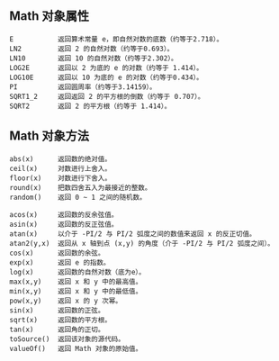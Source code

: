 


## Math 对象属性

	E			返回算术常量 e，即自然对数的底数（约等于2.718）。
	LN2			返回 2 的自然对数（约等于0.693）。
	LN10		返回 10 的自然对数（约等于2.302）。
	LOG2E		返回以 2 为底的 e 的对数（约等于 1.414）。
	LOG10E		返回以 10 为底的 e 的对数（约等于0.434）。
	PI			返回圆周率（约等于3.14159）。
	SQRT1_2		返回返回 2 的平方根的倒数（约等于 0.707）。
	SQRT2		返回 2 的平方根（约等于 1.414）。

## Math 对象方法

	abs(x)		返回数的绝对值。
	ceil(x)		对数进行上舍入。
	floor(x)	对数进行下舍入。
	round(x)	把数四舍五入为最接近的整数。
	random()	返回 0 ~ 1 之间的随机数。

	acos(x)		返回数的反余弦值。
	asin(x)		返回数的反正弦值。
	atan(x)		以介于 -PI/2 与 PI/2 弧度之间的数值来返回 x 的反正切值。
	atan2(y,x)	返回从 x 轴到点 (x,y) 的角度（介于 -PI/2 与 PI/2 弧度之间）。
	cos(x)		返回数的余弦。
	exp(x)		返回 e 的指数。
	log(x)		返回数的自然对数（底为e）。
	max(x,y)	返回 x 和 y 中的最高值。
	min(x,y)	返回 x 和 y 中的最低值。
	pow(x,y)	返回 x 的 y 次幂。
	sin(x)		返回数的正弦。
	sqrt(x)		返回数的平方根。
	tan(x)		返回角的正切。
	toSource()	返回该对象的源代码。
	valueOf()	返回 Math 对象的原始值。




